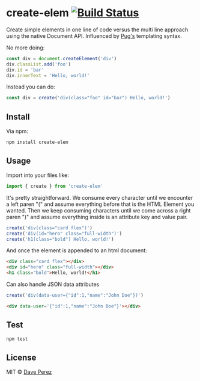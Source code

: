 # create-elem [![Build Status](https://travis-ci.org/dvprz/create-elem.svg?branch=master)](https://travis-ci.org/dvprz/create-elem)

Create simple elements in one line of code versus the multi line approach using the native Document API. Influenced by [Pug's](https://pugjs.org/api/getting-started.html) templating syntax.

No more doing:
```js
const div = document.createElement('div')
div.classList.add('foo')
div.id = 'bar'
div.innerText = 'Hello, world!'
```
Instead you can do:
```js
const div = create('div(class="foo" id="bar") Hello, world!')
```

## Install

Via npm:

```
npm install create-elem
```

## Usage
Import into your files like:

```js
import { create } from 'create-elem'
```

It's pretty straightforward. We consume every character until we encounter a left paren "(" and assume everything before that is the HTML Element you wanted. Then we keep consuming characters until we come across a right paren ")" and assume everything inside is an attribute key and value pair. 

```js
create('div(class="card flex")')
create('div(id="hero" class="full-width")')
create('h1(class="bold") Hello, world!')
```
And once the element is appended to an html document:
```html
<div class="card flex"></div>
<div id="hero" class="full-width"></div>
<h1 class="bold">Hello, world!</h1>
```

Can also handle JSON data attributes
```js
create('div(data-user={"id":1,"name":"John Doe"})')
```
```html
<div data-user='{"id":1,"name":"John Doe"}'></div>
```

## Test

```js
npm test
```

## License

MIT © [Dave Perez](https://daveperez.io)
